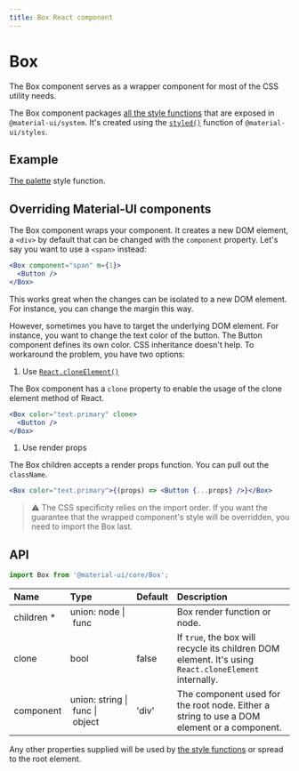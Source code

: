 ```yaml
---
title: Box React component
---
```


# Box

<p class="description">The Box component serves as a wrapper component for most of the CSS utility needs.</p>

The Box component packages [all the style functions](/system/basics/#all-inclusive) that are exposed in `@material-ui/system`. It's created using the [`styled()`](/styles/api/#styled-style-function-component) function of `@material-ui/styles`.

## Example

[The palette](/system/palette/) style function.

## Overriding Material-UI components

The Box component wraps your component. It creates a new DOM element, a `<div>` by default that can be changed with the `component` property. Let's say you want to use a `<span>` instead:

```jsx
<Box component="span" m={1}>
  <Button />
</Box>
```

This works great when the changes can be isolated to a new DOM element. For instance, you can change the margin this way.

However, sometimes you have to target the underlying DOM element. For instance, you want to change the text color of the button. The Button component defines its own color. CSS inheritance doesn't help. To workaround the problem, you have two options:

1. Use [`React.cloneElement()`](https://reactjs.org/docs/react-api.html#cloneelement)

The Box component has a `clone` property to enable the usage of the clone element method of React.

```jsx
<Box color="text.primary" clone>
  <Button />
</Box>
```

1. Use render props

The Box children accepts a render props function. You can pull out the `className`.

```jsx
<Box color="text.primary">{(props) => <Button {...props} />}</Box>
```

> ⚠️ The CSS specificity relies on the import order. If you want the guarantee that the wrapped component's style will be overridden, you need to import the Box last.

## API

```jsx
import Box from '@material-ui/core/Box';
```

| Name                                                     | Type                                                                                                              | Default                                 | Description                                                                                           |
| :------------------------------------------------------- | :---------------------------------------------------------------------------------------------------------------- | :-------------------------------------- | :---------------------------------------------------------------------------------------------------- |
| <span class="prop-name required">children&nbsp;\*</span> | <span class="prop-type">union:&nbsp;node&nbsp;&#124;<br />&nbsp;func<br /></span>                                 |                                         | Box render function or node.                                                                          |
| <span class="prop-name">clone</span>                     | <span class="prop-type">bool</span>                                                                               | <span class="prop-default">false</span> | If `true`, the box will recycle its children DOM element. It's using `React.cloneElement` internally. |
| <span class="prop-name">component</span>                 | <span class="prop-type">union:&nbsp;string&nbsp;&#124;<br />&nbsp;func&nbsp;&#124;<br />&nbsp;object<br /></span> | <span class="prop-default">'div'</span> | The component used for the root node. Either a string to use a DOM element or a component.            |

Any other properties supplied will be used by [the style functions](/system/basics/#all-inclusive) or spread to the root element.
